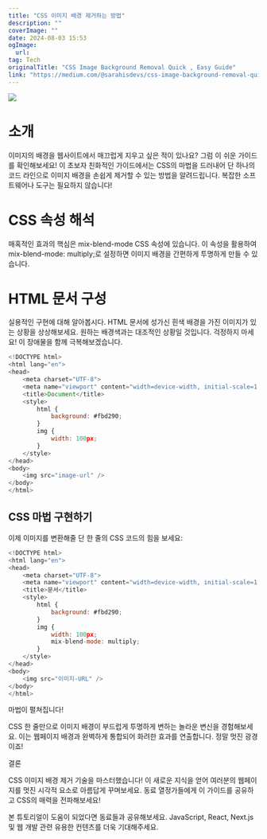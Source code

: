 ```yaml
---
title: "CSS 이미지 배경 제거하는 방법"
description: ""
coverImage: ""
date: 2024-08-03 15:53
ogImage: 
  url: 
tag: Tech
originalTitle: "CSS Image Background Removal Quick , Easy Guide"
link: "https://medium.com/@sarahisdevs/css-image-background-removal-quick-easy-guide-07087ca855fb"
---
```




<img src="/assets/img/CSSImageBackgroundRemovalQuick-EasyGuide_0.png" />

# 소개

이미지의 배경을 웹사이트에서 매끄럽게 지우고 싶은 적이 있나요? 그럼 이 쉬운 가이드를 확인해보세요! 이 초보자 친화적인 가이드에서는 CSS의 마법을 드러내어 단 하나의 코드 라인으로 이미지 배경을 손쉽게 제거할 수 있는 방법을 알려드립니다. 복잡한 소프트웨어나 도구는 필요하지 않습니다!

# CSS 속성 해석

<div class="content-ad"></div>

매혹적인 효과의 핵심은 mix-blend-mode CSS 속성에 있습니다. 이 속성을 활용하여 mix-blend-mode: multiply;로 설정하면 이미지 배경을 간편하게 투명하게 만들 수 있습니다.

# HTML 문서 구성

실용적인 구현에 대해 알아봅시다. HTML 문서에 성가신 흰색 배경을 가진 이미지가 있는 상황을 상상해보세요. 원하는 배경색과는 대조적인 상황일 것입니다. 걱정하지 마세요! 이 장애물을 함께 극복해보겠습니다.

```js
<!DOCTYPE html>
<html lang="en">
<head>
    <meta charset="UTF-8">
    <meta name="viewport" content="width=device-width, initial-scale=1.0">
    <title>Document</title>
    <style>
        html {
            background: #fbd290;
        }
        img {
            width: 100px;
        }
    </style>
</head>
<body>
    <img src="image-url" />
</body>
</html>
```

<div class="content-ad"></div>

## CSS 마법 구현하기

이제 이미지를 변환해줄 단 한 줄의 CSS 코드의 힘을 보세요:

```js
<!DOCTYPE html>
<html lang="en">
<head>
    <meta charset="UTF-8">
    <meta name="viewport" content="width=device-width, initial-scale=1.0">
    <title>문서</title>
    <style>
        html {
            background: #fbd290;
        }
        img {
            width: 100px;
            mix-blend-mode: multiply;
        }
    </style>
</head>
<body>
    <img src="이미지-URL" />
</body>
</html>
```

마법이 펼쳐집니다!

<div class="content-ad"></div>

CSS 한 줄만으로 이미지 배경이 부드럽게 투명하게 변하는 놀라운 변신을 경험해보세요. 이는 웹페이지 배경과 완벽하게 통합되어 화려한 효과를 연출합니다. 정말 멋진 광경이죠!

결론

CSS 이미지 배경 제거 기술을 마스터했습니다! 이 새로운 지식을 얻어 여러분의 웹페이지를 멋진 시각적 요소로 아름답게 꾸며보세요. 동료 열정가들에게 이 가이드를 공유하고 CSS의 매력을 전파해보세요!

본 튜토리얼이 도움이 되었다면 동료들과 공유해보세요. JavaScript, React, Next.js 및 웹 개발 관련 유용한 컨텐츠를 더욱 기대해주세요.
